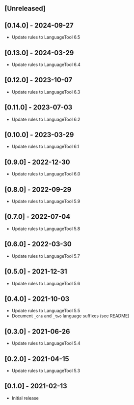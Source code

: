 ## [Unreleased]

## [0.14.0] - 2024-09-27

- Update rules to LanguageTool 6.5

## [0.13.0] - 2024-03-29

- Update rules to LanguageTool 6.4

## [0.12.0] - 2023-10-07

- Update rules to LanguageTool 6.3

## [0.11.0] - 2023-07-03

- Update rules to LanguageTool 6.2

## [0.10.0] - 2023-03-29

- Update rules to LanguageTool 6.1

## [0.9.0] - 2022-12-30

- Update rules to LanguageTool 6.0

## [0.8.0] - 2022-09-29

- Update rules to LanguageTool 5.9

## [0.7.0] - 2022-07-04

- Update rules to LanguageTool 5.8

## [0.6.0] - 2022-03-30

- Update rules to LanguageTool 5.7

## [0.5.0] - 2021-12-31

- Update rules to LanguageTool 5.6

## [0.4.0] - 2021-10-03

- Update rules to LanguageTool 5.5
- Document `_one` and `_two` language suffixes (see README)

## [0.3.0] - 2021-06-26

- Update rules to LanguageTool 5.4

## [0.2.0] - 2021-04-15

- Update rules to LanguageTool 5.3

## [0.1.0] - 2021-02-13

- Initial release
